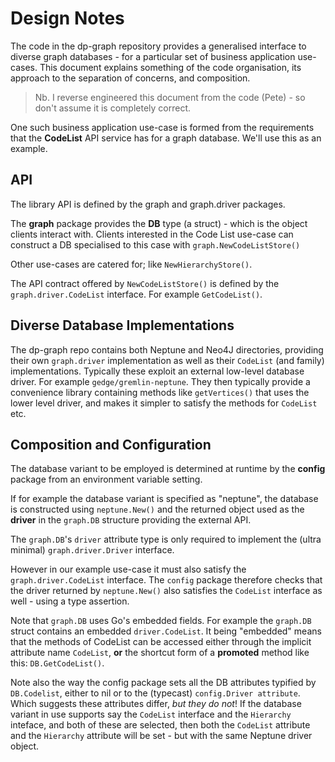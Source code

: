 # Design Notes

The code in the dp-graph repository provides a generalised interface to 
diverse graph databases - for a particular set of business application 
use-cases. This document explains something of the code organisation, its 
approach to the separation of concerns, and composition.

> Nb. I reverse engineered this document from the code (Pete) - so 
don't assume it is completely correct.

One such business application use-case is formed from the requirements that 
the **CodeList** API service has for a graph database. We'll use this as
an example.

## API

The library API is defined by the graph and graph.driver packages.

The **graph** package provides the **DB** type (a struct) - which is the
object clients interact with. Clients interested in the Code List use-case
can construct a DB specialised to this case with `graph.NewCodeListStore()`

Other use-cases are catered for; like `NewHierarchyStore()`.

The API contract offered by `NewCodeListStore()` is defined by the 
`graph.driver.CodeList` interface. For example `GetCodeList()`.

## Diverse Database Implementations

The dp-graph repo contains both Neptune and Neo4J directories, providing
their own `graph.driver` implementation as well as their `CodeList` (and family)
implementations. Typically these exploit an external low-level database driver.
For example `gedge/gremlin-neptune`. They then typically provide a convenience 
library containing methods like `getVertices()` that uses the lower level 
driver, and makes it simpler to satisfy the methods for `CodeList` etc.

## Composition and Configuration

The database variant to be employed is determined at runtime by the 
**config** package from an environment variable setting. 

If for example the database variant is specified as "neptune", the database
is constructed using `neptune.New()` and the returned object used as the 
**driver** in the `graph.DB` structure providing the external API. 

The `graph.DB`'s `driver` attribute type is only required to implement the 
(ultra minimal) `graph.driver.Driver` interface. 

However in our example use-case it must also satisfy the 
`graph.driver.CodeList` interface. The `config` package therefore checks that the
driver returned by `neptune.New()` also satisfies the `CodeList` interface as 
well - using a type assertion.

Note that `graph.DB` uses Go's embedded fields. For example the `graph.DB` struct 
contains an embedded `driver.CodeList`. It being "embedded" means that the
methods of CodeList can be accessed either through the implicit attribute 
name `CodeList`, **or** the shortcut form of a **promoted** method like 
this: `DB.GetCodeList()`.

Note also the way the config package sets all the DB attributes typified by
`DB.Codelist`, either to nil or to the (typecast) `config.Driver attribute`.
Which suggests these attributes differ, _but they do not_! If the database variant
in use supports say the `CodeList` interface and the `Hierarchy` inteface, and
both of these are selected, then both the `CodeList` attribute and the 
`Hierarchy` attribute will be set - but with the same Neptune driver object.
